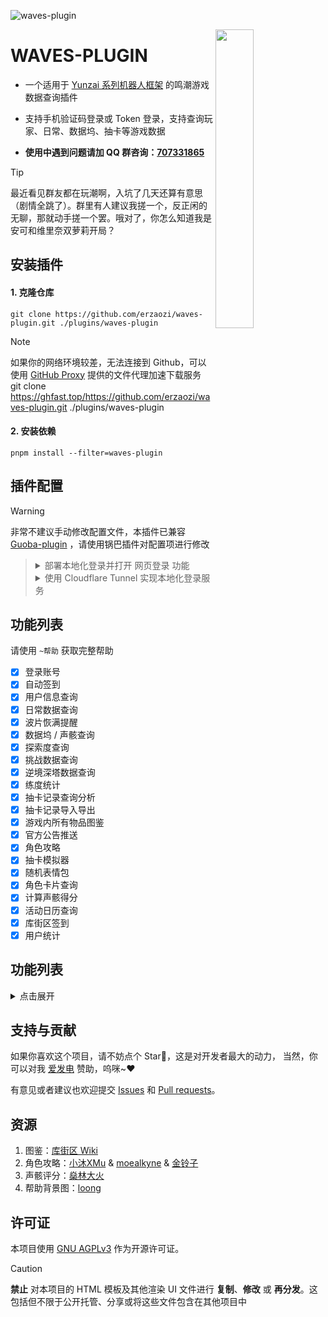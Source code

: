![waves-plugin](https://socialify.git.ci/erzaozi/waves-plugin/image?description=1&font=Raleway&forks=1&issues=1&language=1&name=1&owner=1&pattern=Circuit%20Board&pulls=1&stargazers=1&theme=Auto)

<img decoding="async" align=right src="resources/readme/girl.png" width="35%">

# WAVES-PLUGIN

- 一个适用于 [Yunzai 系列机器人框架](https://github.com/yhArcadia/Yunzai-Bot-plugins-index) 的鸣潮游戏数据查询插件

- 支持手机验证码登录或 Token 登录，支持查询玩家、日常、数据坞、抽卡等游戏数据

- **使用中遇到问题请加 QQ 群咨询：[707331865](https://qm.qq.com/q/TXTIS9KhO2)**

> [!TIP]
> 最近看见群友都在玩潮啊，入坑了几天还算有意思（剧情全跳了）。群里有人建议我搓一个，反正闲的无聊，那就动手搓一个罢。哦对了，你怎么知道我是安可和维里奈双萝莉开局？

## 安装插件

#### 1. 克隆仓库

```
git clone https://github.com/erzaozi/waves-plugin.git ./plugins/waves-plugin
```

> [!NOTE]
> 如果你的网络环境较差，无法连接到 Github，可以使用 [GitHub Proxy](https://ghfast.top/) 提供的文件代理加速下载服务
> git clone https://ghfast.top/https://github.com/erzaozi/waves-plugin.git ./plugins/waves-plugin
>

#### 2. 安装依赖

```
pnpm install --filter=waves-plugin
```

## 插件配置

> [!WARNING]
> 非常不建议手动修改配置文件，本插件已兼容 [Guoba-plugin](https://github.com/guoba-yunzai/guoba-plugin) ，请使用锅巴插件对配置项进行修改
> 
> > <details><summary>部署本地化登录并打开 网页登录 功能</summary>
> > <br>
> > 
> > 在开始之前，请确保您已准备好以下内容：
> > - 机器人服务器具备公网IP或可用的公网端口
> > - 没有公网IP或者不想暴露公网IP的用户请看下方 `使用 Cloudflare Tunnel 实现本地化登录服务` 教程
> > 
> > #### 步骤详解
> > 
> > 0. **打开在线登录服务**
> >    - 在锅巴的本插件配置面板中，找到 `允许网页登录` 配置项，将其开关打开
> >    - 使用本地浏览器访问 `http://127.0.0.1:25088`，如果跳转到项目 Github 首页，说明服务已开启
> >
> > 1. **放行端口**
> >    - 如果你是云服务器，请登录对应的云服务器控制台，找到并打开 `安全组`，放行 `25088` 端口
> >    - 如果你是本地服务器，请确保你的防火墙已允许端口 `25088` 的访问
> > 
> > 2. **保存和测试**
> >    - 通过访问 `http://服务器公网IP:25088` 来测试您的本地化登录服务是否能够正常工作，如果跳转到项目 Github 首页，说明配置正确
> >
> > 3. **配置插件**
> >    - 在锅巴的本插件配置面板中，找到 `登录服务公开地址` 配置项，将您刚刚配置的隧道地址填入，例如 `http://39.156.66.10:25088`
> >    - 向机器人发送命令 `~登录`，尝试访问机器人给出的登录地址，如果能访问登录页面说明配置正确
> > 
> > #### 注意事项
> > - 没有图形界面的 Linux 用户可以使用 `curl` 命令来测试登录服务是否能够正常工作，例如：`curl http://127.0.0.1:25088`
> > - 如果按照上述步骤，仍然无法访问登录页面，请尝试以下操作：
> >   1. 使用端口扫描工具检查端口是否开启
> >   2. 若机器人是容器部署需要自行配置端口映射
> >   3. 尝试使用不同网络访问登录服务或让群友进行访问测试
> > 
> > </details>
> > <details><summary>使用 Cloudflare Tunnel 实现本地化登录服务</summary>
> > <br>
> > 
> > 在开始之前，请确保您已准备好以下内容：
> > - 一个注册好的 Cloudflare 账户
> > - 一个已经交给 Cloudflare 托管的域名 [注册免费域名](https://register.us.kg/auth/login)
> > 
> > #### 步骤详解
> > 
> > 0. **打开在线登录服务**
> >    - 在锅巴的本插件配置面板中，找到 `允许网页登录` 配置项，将其开关打开
> >    - 使用本地浏览器访问 `http://127.0.0.1:25088`，如果跳转到项目 Github 首页，说明服务已开启
> >
> > 1. **访问 Cloudflare Zero Trust 工作台**
> >    - 打开浏览器，在地址栏打开 [Cloudflare Zero Trust](https://one.dash.cloudflare.com/) 并登录您的 Cloudflare 账户
> > 
> > 2. **创建隧道**
> >    - 在工作台面板上，依次点击左侧导航栏中的 `Networks` 选项
> >    - 在下拉菜单中选择 `Tunnels`
> >    - 点击页面左上角的 `Create a tunnel` 按钮
> >    - 在 `Select your tunnel type` 中选择 `Cloudflared`，点击 `Next`
> >    - 在接下来的网页中，输入一个易于辨识的隧道名称（如 `kuro-login-tunnel`），然后点击 `Save tunnel`
> > 
> > 3. **选择环境**
> >    - 在 `Choose your environment` 部分，选择与您运行的机器人相对应的环境（例如，Linux、Windows、macOS等）
> >    - 根据所选环境，查看底部的 `Install and run a connector` 部分，按照指示进行必要的安装和配置
> > 
> > 4. **配置隧道设置**
> >    - 在页面的最后部分进行隧道设置，以便配置您的登录网址：
> >      - 在 `Subdomain` 字段中输入您希望使用的子域名，例如 `waves`
> >      - 在 `Domain` 下拉菜单中选择您托管的域名，例如 `example.com`
> >      - 在 `Path` 字段中保持为空，除非您有特定的路径需要设置
> >      - 在 `Type` 选项中选择 `HTTP`
> >      - 在 `URL` 字段中输入您本地服务的地址（例如 `localhost:25088`）。请根据您的实际服务端口进行调整
> > 
> > 5. **保存和测试**
> >    - 确认所有配置无误后，点击 `Save tunnel` 完成设置
> >    - 返回到隧道管理页面，查看新创建的隧道状态，确保其为活跃在线状态
> >    - 通过访问 `https://waves.example.com` 来测试您的本地化登录服务是否能够正常工作，如果跳转到项目 Github 首页，说明配置正确
> >
> > 6. **配置插件**
> >    - 在锅巴的本插件配置面板中，找到 `登录服务公开地址` 配置项，将您刚刚配置的隧道地址填入，例如 `https://waves.example.com`
> >    - 向机器人发送命令 `~登录`，尝试访问机器人给出的登录地址，如果能访问登录页面说明配置正确
> > 
> > #### 注意事项
> > - 对于不同环境，Cloudflare 连接器的安装细节可能略有不同，请参考 Cloudflare 的官方文档进行具体操作
> > - 没有图形界面的 Linux 用户可以使用 `curl` 命令来测试登录服务是否能够正常工作，例如：`curl http://127.0.0.1:25088`
> > - 如果按照上述步骤，仍然无法访问登录页面，请尝试以下操作：
> >   1. 检查隧道状态确保其为活跃在线状态
> >   2. 若机器人是容器部署需要自行配置端口映射
> >   3. 尝试使用不同网络访问登录服务或让群友进行访问测试
> > 
> > </details>

## 功能列表

请使用 `~帮助` 获取完整帮助

- [x] 登录账号
- [x] 自动签到
- [x] 用户信息查询
- [x] 日常数据查询
- [x] 波片恢满提醒
- [x] 数据坞 / 声骸查询
- [x] 探索度查询
- [x] 挑战数据查询
- [x] 逆境深塔数据查询
- [x] 练度统计
- [x] 抽卡记录查询分析
- [x] 抽卡记录导入导出
- [x] 游戏内所有物品图鉴
- [x] 官方公告推送
- [x] 角色攻略
- [x] 抽卡模拟器
- [x] 随机表情包
- [x] 角色卡片查询
- [x] 计算声骸得分
- [x] 活动日历查询
- [x] 库街区签到
- [x] 用户统计

## 功能列表

<details><summary>点击展开</summary>

| 命令      | 功能                       | 示例                                                                                                |
| --------- | -------------------------- | --------------------------------------------------------------------------------------------------- |
| ~登录     | 登录账户 Token             | ![renderings](https://cdn.jsdelivr.net/gh/erzaozi/waves-plugin@main/resources/readme/Bind.png)      |
| ~卡片     | 获取用户详细信息           | ![renderings](https://cdn.jsdelivr.net/gh/erzaozi/waves-plugin@main/resources/readme/User.png)      |
| ~签到     | 库街区签到                 | ![renderings](https://cdn.jsdelivr.net/gh/erzaozi/waves-plugin@main/resources/readme/SignIn.png)    |
| ~体力     | 获取用户日常数据卡片       | ![renderings](https://cdn.jsdelivr.net/gh/erzaozi/waves-plugin@main/resources/readme/Sanity.png)    |
| ~数据坞   | 获取用户数据坞以及声骸信息 | ![renderings](https://cdn.jsdelivr.net/gh/erzaozi/waves-plugin@main/resources/readme/Calabash.png)  |
| ~探索度   | 获取用户探索度数据卡片     | ![renderings](https://cdn.jsdelivr.net/gh/erzaozi/waves-plugin@main/resources/readme/Explore.png)   |
| ~全息战略 | 获取用户挑战数据卡片       | ![renderings](https://cdn.jsdelivr.net/gh/erzaozi/waves-plugin@main/resources/readme/Challenge.png) |
| ~面板     | 获取用户角色面板           | ![renderings](https://cdn.jsdelivr.net/gh/erzaozi/waves-plugin@main/resources/readme/Panel.png)     |
| ~抽卡记录 | 获取用户抽卡数据卡片       | ![renderings](https://cdn.jsdelivr.net/gh/erzaozi/waves-plugin@main/resources/readme/Gacha.png)     |
| ~日历     | 获取游戏活动时间           | ![renderings](https://cdn.jsdelivr.net/gh/erzaozi/waves-plugin@main/resources/readme/Calendar.png)  |
| ~图鉴     | 获取游戏内所有物品图鉴     | ![renderings](https://cdn.jsdelivr.net/gh/erzaozi/waves-plugin@main/resources/readme/Guide.png)     |
| ~攻略     | 获取角色攻略               | ![renderings](https://cdn.jsdelivr.net/gh/erzaozi/waves-plugin@main/resources/readme/Strategy.png)  |
| ~十连     | 抽卡模拟器                 | ![renderings](https://cdn.jsdelivr.net/gh/erzaozi/waves-plugin@main/resources/readme/Simulator.png) |
| ~公告     | 获取官方公告与资讯         | ![renderings](https://cdn.jsdelivr.net/gh/erzaozi/waves-plugin@main/resources/readme/News.png)      |
| ~帮助     | 获取插件帮助               | ![renderings](https://cdn.jsdelivr.net/gh/erzaozi/waves-plugin@main/resources/readme/Help.png)      |

</details>

## 支持与贡献

如果你喜欢这个项目，请不妨点个 Star🌟，这是对开发者最大的动力， 当然，你可以对我 [爱发电](https://afdian.net/a/sumoqi) 赞助，呜咪~❤️

有意见或者建议也欢迎提交 [Issues](https://github.com/erzaozi/waves-plugin/issues) 和 [Pull requests](https://github.com/erzaozi/waves-plugin/pulls)。

## 资源

1. 图鉴：[库街区 Wiki](https://wiki.kurobbs.com/mc/home)
2. 角色攻略：[小沐XMu](https://www.kurobbs.com/person-center?id=10450567) & [moealkyne](https://www.kurobbs.com/person-center?id=10422445) & [金铃子](https://www.kurobbs.com/person-center?id=10584798)
3. 声骸评分：[燊林大火](https://github.com/SLDHshenlindahuo)
4. 帮助背景图：[loong](https://x.com/loong_blo/status/1848708696521773257)

## 许可证

本项目使用 [GNU AGPLv3](https://choosealicense.com/licenses/agpl-3.0/) 作为开源许可证。

> [!CAUTION]
> **禁止** 对本项目的 HTML 模板及其他渲染 UI 文件进行 **复制**、**修改** 或 **再分发**。这包括但不限于公开托管、分享或将这些文件包含在其他项目中
